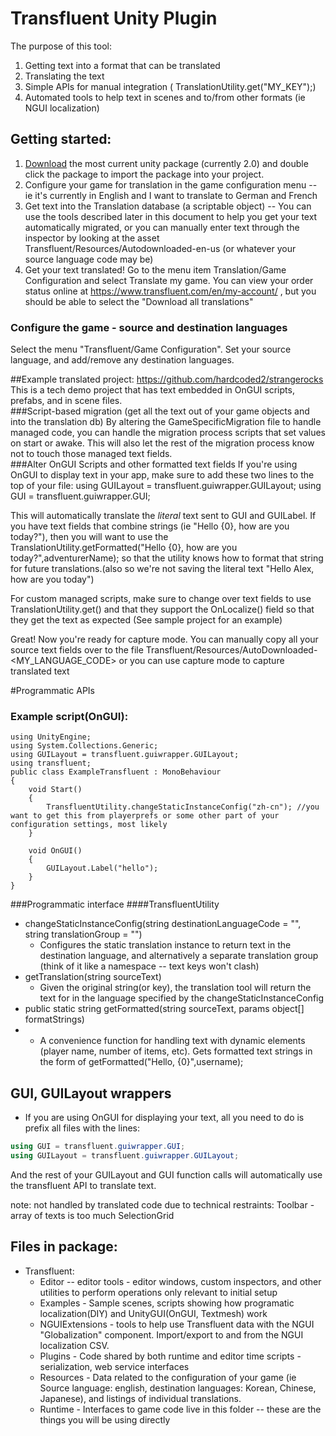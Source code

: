 # Transfluent Unity Plugin
The purpose of this tool:
1. Getting text into a format that can be translated
2. Translating the text
3. Simple APIs for manual integration ( TranslationUtility.get("MY_KEY");)
4. Automated tools to help text in scenes and to/from other formats (ie NGUI localization)

## Getting started:
1. [Download](https://raw.githubusercontent.com/Transfluent/Transfluent-Unity/master/Release/2.0/TransfluentEditor-2.0.3.unitypackage) the most current unity package (currently 2.0) and double click the package to import the package into your project.
2. Configure your game for translation in the game configuration menu -- ie it's currently in English and I want to translate to German and French
3. Get text into the Translation database (a scriptable object) -- You can use the tools described later in this document to help you get your text automatically migrated, or you can manually enter text through the inspector by looking at the asset Transfluent/Resources/Autodownloaded-en-us (or whatever your source language code may be)
4. Get your text translated!  Go to the menu item Translation/Game Configuration and select Translate my game.  You can view your order status online at https://www.transfluent.com/en/my-account/ , but you should be able to select the "Download all translations"

### Configure the game - source and destination languages
Select the menu "Transfluent/Game Configuration".  Set your source language, and add/remove any destination languages.

##Example translated project: https://github.com/hardcoded2/strangerocks
This is a tech demo project that has text embedded in OnGUI scripts, prefabs, and in scene files.  
###Script-based migration (get all the text out of your game objects and into the translation db)
By altering the GameSpecificMigration file to handle managed code, you can handle the migration process scripts that set values on start or awake.  This will also let the rest of the migration process know not to touch those managed text fields.  
###Alter OnGUI Scripts and other formatted text fields
If you're using OnGUI to display text in your app, make sure to add these two lines to the top of your file:
using GUILayout = transfluent.guiwrapper.GUILayout; 
using GUI = transfluent.guiwrapper.GUI; 

This will automatically translate the *literal* text sent to GUI and GUILabel.  If you have text fields that combine strings (ie "Hello {0}, how are you today?"), then you will want to use the TranslationUtility.getFormatted("Hello {0}, how are you today?",adventurerName); so that the utility knows how to format that string for future translations.(also so we're not saving the literal text "Hello Alex, how are you today")

For custom managed scripts, make sure to change over text fields to use TranslationUtility.get() and that they support the OnLocalize() field so that they get the text as expected (See sample project for an example)

Great!  Now you're ready for capture mode.  You can manually copy all your source text fields over to the file Transfluent/Resources/AutoDownloaded-<MY_LANGUAGE_CODE> or you can use capture mode to capture translated text

#Programmatic APIs
### Example script(OnGUI):

~~~~~~~~
using UnityEngine;
using System.Collections.Generic;
using GUILayout = transfluent.guiwrapper.GUILayout; 
using transfluent;
public class ExampleTransfluent : MonoBehaviour
{
	void Start()
	{
		TransfluentUtility.changeStaticInstanceConfig("zh-cn"); //you want to get this from playerprefs or some other part of your configuration settings, most likely
	}

	void OnGUI()
	{
		GUILayout.Label("hello");
	}
}
~~~~~~~~

###Programmatic interface
####TransfluentUtility 
* changeStaticInstanceConfig(string destinationLanguageCode = "", string translationGroup = "")  
  * Configures the static translation instance to return text in the destination language, and alternatively a separate translation group (think of it like a namespace -- text keys won't clash)   
* getTranslation(string sourceText)
  * Given the original string(or key), the translation tool will return the text for in the language specified by the changeStaticInstanceConfig
* public static string getFormatted(string sourceText, params object[] formatStrings)
* *    A convenience function for handling text with dynamic elements (player name, number of items, etc). Gets formatted text strings in the form of getFormatted("Hello, {0}",username);

## GUI, GUILayout wrappers
* If you are using OnGUI for displaying your text, all you need to do is prefix all files with the lines:
```C#
using GUI = transfluent.guiwrapper.GUI;
using GUILayout = transfluent.guiwrapper.GUILayout; 
````
And the rest of your GUILayout and GUI function calls will automatically use the transfluent API to translate text.

note: not handled by translated code due to technical restraints:
Toolbar - array of texts is too much
SelectionGrid


## Files in package:
* Transfluent:
  * Editor -- editor tools - editor windows, custom inspectors, and other utilities to perform operations only relevant to initial setup
  * Examples - Sample scenes, scripts showing how programatic localization(DIY) and UnityGUI(OnGUI, Textmesh) work
  * NGUIExtensions - tools to help use Transfluent data with the NGUI "Globalization" component. Import/export to and from the NGUI localization CSV.
  * Plugins - Code shared by both runtime and editor time scripts - serialization, web service interfaces
  * Resources - Data related to the configuration of your game (ie Source language: english, destination languages: Korean, Chinese, Japanese), and listings of individual translations.
  * Runtime - Interfaces to game code live in this folder -- these are the things you will be using directly
  
  
  
 